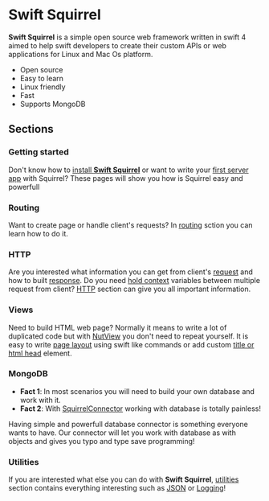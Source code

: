 # Swift Squirrel

**Swift Squirrel** is a simple open source web framework written in swift 4 aimed to help swift developers to create their custom APIs or web applications for Linux and Mac Os platform. 

- Open source
- Easy to learn
- Linux friendly
- Fast
- Supports MongoDB

## Sections

### Getting started
Don't know how to [install **Swift Squirrel**](Installation) or want to write your [first server app](HelloWorld) with Squirrel? These pages will show you how is Squirrel easy and powerfull

### Routing
Want to create page or handle client's requests? In [routing](../Routing) sction you can learn how to do it. 

### HTTP 
Are you interested what information you can get from client's [request](../HTTP/Request) and how to built [response](../HTTP/Response). Do you need [hold context](../HTTP/Sessions) variables between multiple request from client? [HTTP](../HTTP) section can give you all important information.

### Views
Need to build HTML web page? Normally it means to write a lot of duplicated code but with [NutView](../Views) you don't need to repeat yourself. It is easy to write [page layout](../Views/PageLayout) using swift like commands or add custom [title or html head](../Views/HeadCommands) element.

### MongoDB
- **Fact 1**: In most scenarios you will need to build your own database and work with it. 
- **Fact 2**: With [SquirrelConnector](../MongoDB) working with database is totally painless!

Having simple and powerfull database connector is something everyone wants to have. Our connector will let you work with database as with objects and gives you typo and type save programming!

### Utilities
If you are interested what else you can do with **Swift Squirrel**, [utilities](../Utilities) section contains everything interesting such as [JSON](../Utilities/JSON) or [Logging](../Utilities/Logging)!
